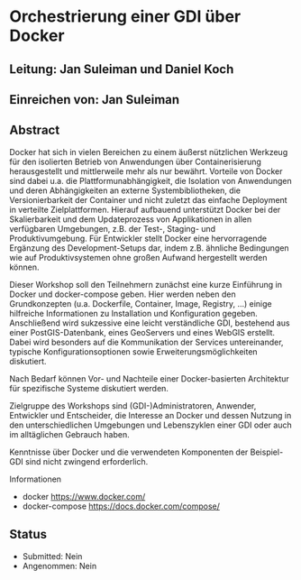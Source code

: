 # Orchestrierung einer GDI über Docker

## Leitung: Jan Suleiman und Daniel Koch

## Einreichen von: Jan Suleiman

## Abstract

Docker hat sich in vielen Bereichen zu einem äußerst nützlichen Werkzeug für den
isolierten Betrieb von Anwendungen über Containerisierung herausgestellt und
mittlerweile mehr als nur bewährt. Vorteile von Docker sind dabei u.a. die
Plattformunabhängigkeit, die Isolation von Anwendungen und deren Abhängigkeiten
an externe Systembibliotheken, die Versionierbarkeit der Container und nicht
zuletzt das einfache Deployment in verteilte Zielplattformen. Hierauf aufbauend
unterstützt Docker bei der Skalierbarkeit und dem Updateprozess von Applikationen
in allen verfügbaren Umgebungen, z.B. der Test-, Staging- und Produktivumgebung.
Für Entwickler stellt Docker eine hervorragende Ergänzung des Development-Setups
dar, indem z.B. ähnliche Bedingungen wie auf Produktivsystemen ohne großen Aufwand
hergestellt werden können.

Dieser Workshop soll den Teilnehmern zunächst eine kurze Einführung in Docker und
docker-compose geben. Hier werden neben den Grundkonzepten (u.a. Dockerfile, Container,
Image, Registry, …) einige hilfreiche Informationen zu Installation und Konfiguration
gegeben. Anschließend wird sukzessive eine leicht verständliche GDI, bestehend
aus einer PostGIS-Datenbank, eines GeoServers und eines WebGIS erstellt. Dabei wird
besonders auf die Kommunikation der Services untereinander, typische Konfigurationsoptionen
sowie Erweiterungsmöglichkeiten diskutiert.

Nach Bedarf können Vor- und Nachteile einer Docker-basierten Architektur für
spezifische Systeme diskutiert werden.

Zielgruppe des Workshops sind (GDI-)Administratoren, Anwender, Entwickler und
Entscheider, die Interesse an Docker und dessen Nutzung in den unterschiedlichen
Umgebungen und Lebenszyklen einer GDI oder auch im alltäglichen Gebrauch haben.

Kenntnisse über Docker und die verwendeten Komponenten der Beispiel-GDI sind nicht
zwingend erforderlich.

Informationen

- docker https://www.docker.com/
- docker-compose https://docs.docker.com/compose/

## Status
  * Submitted: Nein
  * Angenommen: Nein
